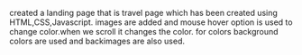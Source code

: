  created a landing page that is travel page which has been created using HTML,CSS,Javascript.
images are added and mouse hover option is used to change color.when we scroll it changes the color.
for colors background colors are used and backimages are also used.
